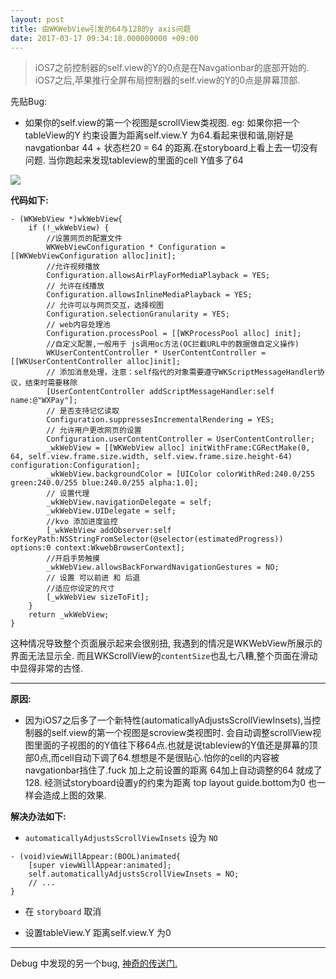 ```yaml
---
layout: post
title: 由WKWebView引发的64与128的y axis问题
date: 2017-03-17 09:34:18.000000000 +09:00
---
```


> iOS7之前控制器的self.view的Y的0点是在Navgationbar的底部开始的. iOS7之后,苹果推行全屏布局控制器的self.view的Y的0点是屏幕顶部.

先贴Bug:

- 如果你的self.view的第一个视图是scrollView类视图. eg: 如果你把一个tableView的Y 约束设置为距离self.view.Y 为64.看起来很和谐,刚好是navgationbar 44 + 状态栏20 = 64 的距离.在storyboard上看上去一切没有问题. 当你跑起来发现tableview的里面的cell Y值多了64

![](https://github.com/ZX-ZhouXiao/MarkDown-Photos/blob/master/14905770942961/14905778451325.png?raw=true)


**代码如下:**

```
- (WKWebView *)wkWebView{
    if (!_wkWebView) {
        //设置网页的配置文件
        WKWebViewConfiguration * Configuration = [[WKWebViewConfiguration alloc]init];
        //允许视频播放
        Configuration.allowsAirPlayForMediaPlayback = YES;
        // 允许在线播放
        Configuration.allowsInlineMediaPlayback = YES;
        // 允许可以与网页交互，选择视图
        Configuration.selectionGranularity = YES;
        // web内容处理池
        Configuration.processPool = [[WKProcessPool alloc] init];
        //自定义配置,一般用于 js调用oc方法(OC拦截URL中的数据做自定义操作)
        WKUserContentController * UserContentController = [[WKUserContentController alloc]init];
        // 添加消息处理，注意：self指代的对象需要遵守WKScriptMessageHandler协议，结束时需要移除
        [UserContentController addScriptMessageHandler:self name:@"WXPay"];
        // 是否支持记忆读取
        Configuration.suppressesIncrementalRendering = YES;
        // 允许用户更改网页的设置
        Configuration.userContentController = UserContentController;
        _wkWebView = [[WKWebView alloc] initWithFrame:CGRectMake(0, 64, self.view.frame.size.width, self.view.frame.size.height-64) configuration:Configuration];
        _wkWebView.backgroundColor = [UIColor colorWithRed:240.0/255 green:240.0/255 blue:240.0/255 alpha:1.0];
        // 设置代理
        _wkWebView.navigationDelegate = self;
        _wkWebView.UIDelegate = self;
        //kvo 添加进度监控
        [_wkWebView addObserver:self forKeyPath:NSStringFromSelector(@selector(estimatedProgress)) options:0 context:WkwebBrowserContext];
        //开启手势触摸
        _wkWebView.allowsBackForwardNavigationGestures = NO;
        // 设置 可以前进 和 后退
        //适应你设定的尺寸
        [_wkWebView sizeToFit];
    }
    return _wkWebView;
}
```

这种情况导致整个页面展示起来会很别扭, 我遇到的情况是WKWebView所展示的界面无法显示全. 而且WKScrollView的`contentSize`也乱七八糟,整个页面在滑动中显得非常的古怪.

---

**原因:**

- 因为iOS7之后多了一个新特性(automaticallyAdjustsScrollViewInsets),当控制器的self.view的第一个视图是scroview类视图时. 会自动调整scrollView视图里面的子视图的的Y值往下移64点.也就是说tableview的Y值还是屏幕的顶部0点,而cell自动下调了64.想想是不是很贴心.怕你的cell的内容被navgationbar挡住了.fuck 加上之前设置的距离 64加上自动调整的64 就成了 128.
经测试storyboard设置y的约束为距离 top layout guide.bottom为0 也一样会造成上图的效果.

**解决办法如下:**

- `automaticallyAdjustsScrollViewInsets` 设为 `NO`

```
- (void)viewWillAppear:(BOOL)animated{
    [super viewWillAppear:animated];
    self.automaticallyAdjustsScrollViewInsets = NO;
    // ...
}
```

- 在 `storyboard` 取消

- 设置tableView.Y 距离self.view.Y 为0


---

Debug 中发现的另一个bug, [神奇的传送门.](http://www.jianshu.com/p/250938b540cc)

